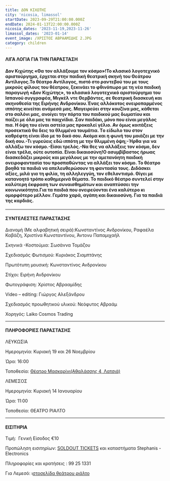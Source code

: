 ```yaml
---
title: ΔΟΝ ΚΙΧΩΤΗΣ
city: 'nicosia, limassol'
startDate: 2023-09-29T21:00:00.000Z
endDate: 2024-01-13T22:00:00.000Z
nicosia_dates: '2023-11-19,2023-11-26'
limassol_dates: '2023-01-14'
event_image: /ΧΡΙΣΤΟΣ ΑΒΡΑΑΜΙΔΗΣ 2.JPG
category: children
---
```


#### ΛΙΓΑ ΛΟΓΙΑ ΓΙΑ ΤΗΝ ΠΑΡΑΣΤΑΣΗ

#### Δον Κιχώτης «Θα τον αλλάξουμε τον κόσμο»!Το κλασικό λογοτεχνικό αριστούργημα, έρχεται στην παιδική θεατρική σκηνή του Θεάτρου Αντίλογος.Το θέατρο Αντίλογος, πιστό στο ραντεβού του με τους μικρούς φίλους του θέατρου, ξεκινάει το φθινόπωρο με τη νέα παιδική παραγωγή «Δον Κιχώτης», το κλασικό λογοτεχνικό αριστούργημα του Ισπανού συγγραφέα, Μιγκέλ ντε Θερβάντες, σε θεατρική διασκευή και σκηνοθεσία της Ειρήνης Ανδρονίκου.Ένας αλλόκοτος ονειροπαρμένος ιππότης κινείται ανάμεσά μας. Μαγειρεύει στην κουζίνα μας, κάθεται στο σαλόνι μας, ανοίγει την πόρτα του παιδικού μας δωματίου και παίζει με όλα μας τα παιχνίδια. Σαν παιδάκι, μόνο που είναι μεγάλος πια. Η όψη του είναι αστεία μας προκαλεί γέλιο. Αν όμως κοιτάξεις προσεκτικά θα δεις τα θλιμμένα τουμάτια. Tο είδωλο του στον καθρέφτη είναι ίδιο με το δικό σου. Ακόμα και η φωνή του μοιάζει με την δική σου.-Τι γυρεύεις εδώ ιππότη με την θλιμμένη όψη;-Ήρθα για να αλλάξω τον κόσμο.-Είσαι τρελός.-Να θες να αλλάξεις τον κόσμο, δεν είναι τρέλα, ούτε ουτοπία. Είναι δικαιοσύνη!Ο ασυμβίβαστος ήρωας διασκεδάζει μικρούς και μεγάλους με την αμετανόητη παιδική ονειροφαντασία του προσπαθώντας να αλλάξει τον κόσμο. Το θέατρο βοηθά τα παιδιά να απελευθερώσουν τη φαντασία τους. Διδάσκει αξίες, μιλά για τη φιλία, τη αλληλεγγύη, τον εθελοντισμό. Θίγει με κατανοητό τρόπο καθημερινά θέματα. Το παιδικό θέατρο συντελεί στην καλύτερη έκφραση των συναισθημάτων και αναπτύσσει την κοινωνικότητα.Για τα παιδιά που ονειρεύονται ένα καλύτερο κι ομορφότερο μέλλον. Γεμάτο χαρά, αγάπη και δικαιοσύνη. Για τα παιδιά της καρδιάς.

***

#### ΣΥΝΤΕΛΕΣΤΕΣ ΠΑΡΑΣΤΑΣΗΣ

Διανομή (Με αλφαβητική σειρά):Κωνσταντίνος Ανδρονίκου, Ραφαέλα Καβάζη, Χριστίνα Κωνσταντίνου, Άντονυ Παπαμιχαήλ

Σκηνικά -Κοστούμια: Σωσάννα Τομάζου

Σχεδιασμός Φωτισμού: Κυριάκος Σιαμπτάνης

Πρωτότυπη μουσική: Κωνσταντίνος Ανδρονίκου

Στίχοι: Ειρήνη Ανδρονίκου

Φωτογράφιση: Χρίστος Αβρααμίδης

Video – editing: Γιώργος Αλεξάνδρου

Σχεδιασμός προωθητικού υλικού: Νεόφυτος Αβραάμ

Χορηγός: Laiko Cosmos Trading

***

#### ΠΛΗΡΟΦΟΡΙΕΣ ΠΑΡΑΣΤΑΣΗΣ

ΛΕΥΚΩΣΙΑ

Ημερομηνία: Κυριακή 19 και 26 Νοεμβρίου 

Ώρα:  16:00

Τοποθεσία:  [Θέατρο Μασκαρίνι(Αθαλάσσης 4, Λατσιά)](https://www.google.com/maps/place/%CE%98%CE%AD%CE%B1%CF%84%CF%81%CE%BF+%CE%9C%CE%B1%CF%83%CE%BA%CE%B1%CF%81%CE%AF%CE%BD%CE%B9/@35.118677,33.3761871,17z/data=!3m1!4b1!4m6!3m5!1s0x14de190879b8036b:0xa61c1fbebbf53da8!8m2!3d35.1186726!4d33.378762!16s%2Fg%2F11jy3pmbk5?entry=ttu)

ΛΕΜΕΣΟΣ

Ημερομηνία: Κυριακή 14 Ιανουαρίου

Ώρα:  11:00

Τοποθεσία:  ΘΕΑΤΡΟ ΡΙΑΛΤΟ

***

#### ΕΙΣΙΤΗΡΙΑ

Τιμή:  Γενική Είσοδος €10

Προπώληση εισιτηρίων:	[SOLDOUT TICKETS](https://www.soldoutticketbox.com/don-quixote-antilogos-2023/easyconsole.cfm)	και καταστήματα	Stephanis - Electronics

Πληροφορίες και κρατήσεις :	99 25 1331

Για Λεμεσό: ι[στοσελίδα θεάτρου ριάλτο](https://www.rialto.com.cy/)
